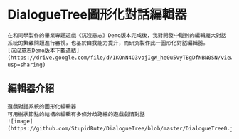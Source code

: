 DialogueTree圖形化對話編輯器
=====
    在和同學製作的畢業專題遊戲《沉沒意志》Demo版本完成後，我對開發中碰到的編輯龐大對話系統的繁雜問題進行審視，也基於自我能力提升，而研究製作此一圖形化對話編輯器。
    [沉沒意志Demo版本下載連結](https://drive.google.com/file/d/1KOnN4O3vojIgW_he0u5VyTBgDfNBN0SN/view?usp=sharing)

編輯器介紹
-----
    遊戲對話系統的圖形化編輯器
    可用樹狀節點的結構來編輯有多條分歧路線的遊戲劇情對話
    ![image](https://github.com/StupidBute/DialogueTree/blob/master/DialogueTree0.jpg)
